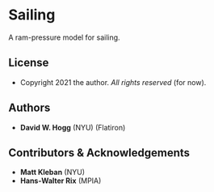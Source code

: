 # Sailing
A ram-pressure model for sailing.

## License
- Copyright 2021 the author. *All rights reserved* (for now).

## Authors
- **David W. Hogg** (NYU) (Flatiron)

## Contributors & Acknowledgements
- **Matt Kleban** (NYU)
- **Hans-Walter Rix** (MPIA)
